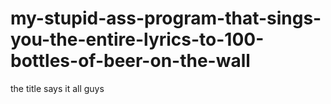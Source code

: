 # my-stupid-ass-program-that-sings-you-the-entire-lyrics-to-100-bottles-of-beer-on-the-wall
the title says it all guys
